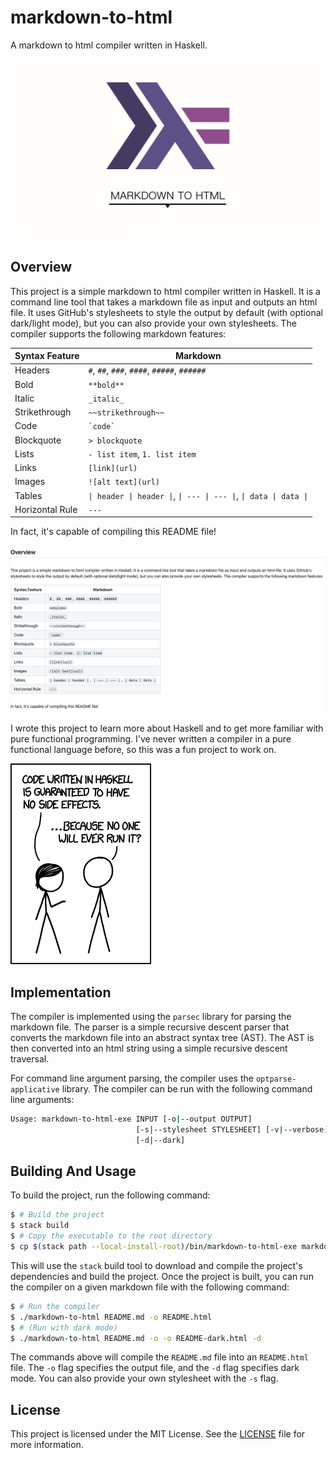 # markdown-to-html

A markdown to html compiler written in Haskell.

![Header Image](./assets/header.png)

## Overview

This project is a simple markdown to html compiler written in Haskell. It is a command line tool that takes a markdown file as input and outputs an html file. It uses GitHub's stylesheets to style the output by default (with optional dark/light mode), but you can also provide your own stylesheets. The compiler supports the following markdown features:

|Syntax Feature|Markdown|
|---|---|
|Headers|`#`, `##`, `###`, `####`, `#####`, `######`|
|Bold|`**bold**`|
|Italic|`_italic_`|
|Strikethrough|`~~strikethrough~~`|
|Code|`` `code` ``|
|Blockquote|`> blockquote`|
|Lists|`- list item`, `1. list item`|
|Links|`[link](url)`|
|Images|`![alt text](url)`|
|Tables|`\| header \| header \|`, `\| --- \| --- \|`, `\| data \| data \|`|
|Horizontal Rule|`---`|

In fact, it's capable of compiling this README file!

![Example Image](./assets/example.png)

I wrote this project to learn more about Haskell and to get more familiar with pure functional programming. I've never written a compiler in a pure functional language before, so this was a fun project to work on.

![XKCD Comic](./assets/xkcd.png)

## Implementation

The compiler is implemented using the `parsec` library for parsing the markdown file. The parser is a simple recursive descent parser that converts the markdown file into an abstract syntax tree (AST). The AST is then converted into an html string using a simple recursive descent traversal.

For command line argument parsing, the compiler uses the `optparse-applicative` library. The compiler can be run with the following command line arguments:

```bash
Usage: markdown-to-html-exe INPUT [-o|--output OUTPUT] 
                            [-s|--stylesheet STYLESHEET] [-v|--verbose] 
                            [-d|--dark]
```

## Building And Usage

To build the project, run the following command:

```bash
$ # Build the project
$ stack build
$ # Copy the executable to the root directory
$ cp $(stack path --local-install-root)/bin/markdown-to-html-exe markdown-to-html
```

This will use the `stack` build tool to download and compile the project's dependencies and build the project. Once the project is built, you can run the compiler on a given markdown file with the following command:

```bash
$ # Run the compiler
$ ./markdown-to-html README.md -o README.html
$ # (Run with dark mode)
$ ./markdown-to-html README.md -o -o README-dark.html -d
```

The commands above will compile the `README.md` file into an `README.html` file. The `-o` flag specifies the output file, and the `-d` flag specifies dark mode. You can also provide your own stylesheet with the `-s` flag.

## License

This project is licensed under the MIT License. See the [LICENSE](./LICENSE) file for more information.